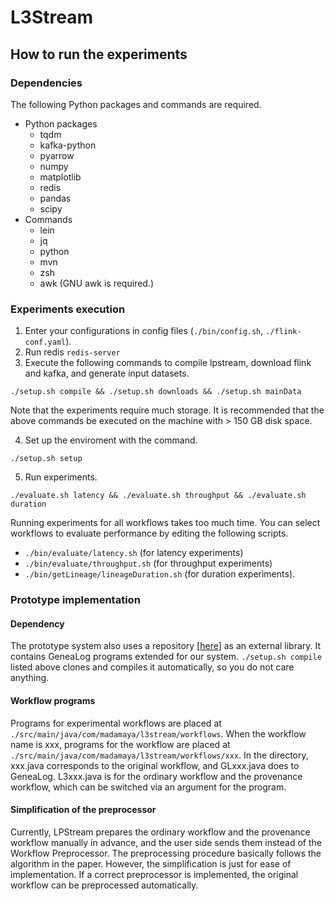 # L3Stream

## How to run the experiments
### Dependencies
The following Python packages and commands are required.
- Python packages
  - tqdm
  - kafka-python
  - pyarrow
  - numpy
  - matplotlib
  - redis
  - pandas
  - scipy
- Commands
  - lein
  - jq
  - python
  - mvn
  - zsh
  - awk (GNU awk is required.)

### Experiments execution
1. Enter your configurations in config files (`./bin/config.sh`, `./flink-conf.yaml`).
2. Run redis `redis-server`
3. Execute the following commands to compile lpstream, download flink and kafka, and generate input datasets.
```
./setup.sh compile && ./setup.sh downloads && ./setup.sh mainData
```
Note that the experiments require much storage.
It is recommended that the above commands be executed on the machine with > 150 GB disk space.

4. Set up the enviroment with the command.
```
./setup.sh setup
```
5. Run experiments.
```
./evaluate.sh latency && ./evaluate.sh throughput && ./evaluate.sh duration
```
Running experiments for all workflows takes too much time.
You can select workflows to evaluate performance by editing the following scripts. 
- `./bin/evaluate/latency.sh` (for latency experiments)
- `./bin/evaluate/throughput.sh` (for throughput experiments)
- `./bin/getLineage/lineageDuration.sh` (for duration experiments).

### Prototype implementation
#### Dependency
The prototype system also uses a repository [[here](https://github.com/madamaya/lpstream-genealog)] as an external library.
It contains GeneaLog programs extended for our system.
`./setup.sh compile` listed above clones and compiles it automatically, so you do not care anything.

#### Workflow programs
Programs for experimental workflows are placed at `./src/main/java/com/madamaya/l3stream/workflows`.
When the workflow name is xxx, programs for the workflow are placed at `./src/main/java/com/madamaya/l3stream/workflows/xxx`.
In the directory, xxx.java corresponds to the original workflow, and GLxxx.java does to GeneaLog.
L3xxx.java is for the ordinary workflow and the provenance workflow, which can be switched via an argument for the program.

#### Simplification of the preprocessor
Currently, LPStream prepares the ordinary workflow and the provenance workflow manually in advance, and the user side sends them instead of the Workflow Preprocessor.
The preprocessing procedure basically follows the algorithm in the paper.
However, the simplification is just for ease of implementation.
If a correct preprocessor is implemented, the original workflow can be preprocessed automatically.